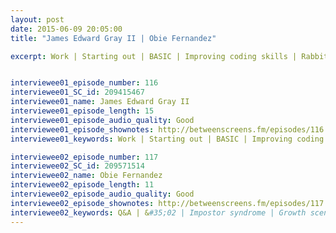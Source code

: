 ```yaml
---
layout: post
date: 2015-06-09 20:05:00
title: "James Edward Gray II | Obie Fernandez" 

excerpt: Work | Starting out | BASIC | Improving coding skills | Rabbit holes | Challenges | Ruby skills | Focus | Ruby on Rails | Pickaxe book | Becoming overwhelmed | Small projects | Multi User Dungeon || Q&A | &#35;02 | Impostor syndrome | Growth scenario | Hashrocket | Social contract | Humility | Proven paths | “Getting Things Done” | African engineers | Taking risks | Procrastination | Virtual assistants | Delegation


interviewee01_episode_number: 116
interviewee01_SC_id: 209415467
interviewee01_name: James Edward Gray II
interviewee01_episode_length: 15
interviewee01_episode_audio_quality: Good
interviewee01_episode_shownotes: http://betweenscreens.fm/episodes/116
interviewee01_keywords: Work | Starting out | BASIC | Improving coding skills | Rabbit holes | Challenges | Ruby skills | Focus | Ruby on Rails | Pickaxe book | Becoming overwhelmed | Small projects | Multi User Dungeon 

interviewee02_episode_number: 117
interviewee02_SC_id: 209571514
interviewee02_name: Obie Fernandez
interviewee02_episode_length: 11
interviewee02_episode_audio_quality: Good
interviewee02_episode_shownotes: http://betweenscreens.fm/episodes/117
interviewee02_keywords: Q&A | &#35;02 | Impostor syndrome | Growth scenario | Hashrocket | Social contract | Humility | Proven paths | “Getting Things Done” | African engineers | Taking risks | Procrastination | Virtual assistants | Delegation---
---
```

